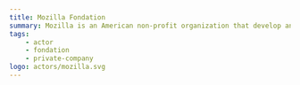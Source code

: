```yaml
---
title: Mozilla Fondation
summary: Mozilla is an American non-profit organization that develop and maintained open-source projects like the browser Firefox. It promotes free softwares, a more open Internet and emphasizes values of privacy.
tags:
    - actor
    - fondation
    - private-company
logo: actors/mozilla.svg
---
```

